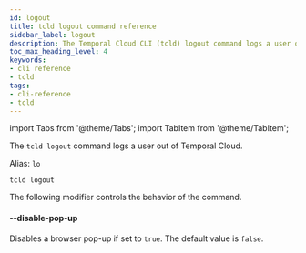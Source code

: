 ```yaml
---
id: logout
title: tcld logout command reference
sidebar_label: logout
description: The Temporal Cloud CLI (tcld) logout command logs a user out of Temporal Cloud.
toc_max_heading_level: 4
keywords:
- cli reference
- tcld
tags:
- cli-reference
- tcld
---
```


<!-- THIS FILE IS GENERATED. DO NOT EDIT THIS FILE DIRECTLY -->

import Tabs from '@theme/Tabs';
import TabItem from '@theme/TabItem';

The `tcld logout` command logs a user out of Temporal Cloud.

Alias: `lo`

`tcld logout`

The following modifier controls the behavior of the command.

#### --disable-pop-up

Disables a browser pop-up if set to `true`. The default value is `false`.
